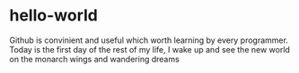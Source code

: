 # hello-world
Github is convinient and useful which worth learning by every programmer.
Today is the first day of the rest of my life,
I wake up and see the new world 
on the monarch wings and wandering dreams
